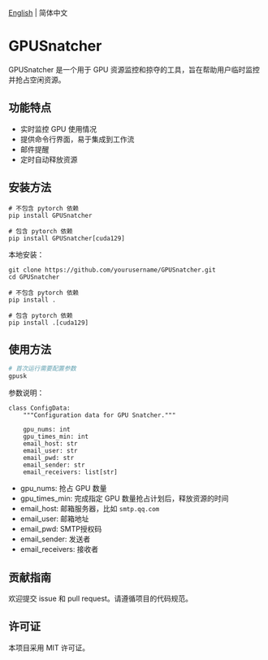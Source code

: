 [English](README.md) | 简体中文

# GPUSnatcher

GPUSnatcher 是一个用于 GPU 资源监控和掠夺的工具，旨在帮助用户临时监控并抢占空闲资源。

## 功能特点

- 实时监控 GPU 使用情况
- 提供命令行界面，易于集成到工作流
- 邮件提醒
- 定时自动释放资源

## 安装方法

```
# 不包含 pytorch 依赖
pip install GPUSnatcher

# 包含 pytorch 依赖
pip install GPUSnatcher[cuda129]
```

本地安装：

```
git clone https://github.com/yourusername/GPUSnatcher.git
cd GPUSnatcher

# 不包含 pytorch 依赖
pip install .

# 包含 pytorch 依赖
pip install .[cuda129]
```

## 使用方法

```bash
# 首次运行需要配置参数
gpusk
```

参数说明：

```
class ConfigData:
    """Configuration data for GPU Snatcher."""

    gpu_nums: int
    gpu_times_min: int
    email_host: str
    email_user: str
    email_pwd: str
    email_sender: str
    email_receivers: list[str]
```

- gpu_nums: 抢占 GPU 数量
- gpu_times_min: 完成指定 GPU 数量抢占计划后，释放资源的时间
- email_host: 邮箱服务器，比如 `smtp.qq.com`
- email_user: 邮箱地址
- email_pwd: SMTP授权码
- email_sender: 发送者
- email_receivers: 接收者

## 贡献指南

欢迎提交 issue 和 pull request。请遵循项目的代码规范。

## 许可证

本项目采用 MIT 许可证。
